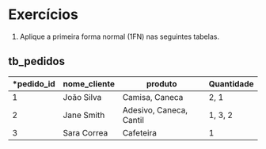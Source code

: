 # Exercícios

1. Aplique a primeira forma normal (1FN) nas seguintes tabelas.

## tb_pedidos

| *pedido_id | nome_cliente | produto                 | Quantidade |
|------------|--------------|-------------------------|----------- |
| 1          | João Silva   | Camisa, Caneca          | 2, 1       |
| 2          | Jane Smith   | Adesivo, Caneca, Cantil | 1, 3, 2    |
| 3          | Sara Correa  | Cafeteira               | 1          |